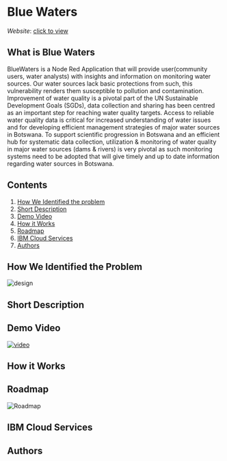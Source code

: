 # Blue Waters
*Website*: [click to view](https://bluewaters.s3.eu-de.cloud-object-storage.appdomain.cloud/index.html)

## What is Blue Waters

BlueWaters is a Node Red Application that will provide user(community users, water analysts) with insights and information on monitoring water sources.
Our water sources lack basic protections
from such, this vulnerability renders them susceptible to pollution and contamination.
Improvement of water quality is a pivotal part of the UN Sustainable Development Goals (SGDs),
data collection and sharing has been centred as an important step for reaching water quality targets.
Access to reliable water quality data is critical for increased understanding of water issues and for
developing efficient management strategies of major water sources in Botswana. To support
scientific progression in Botswana and an efficient hub for systematic data collection, utilization
& monitoring of water quality in major water sources (dams & rivers) is very pivotal as such
monitoring systems need to be adopted that will give timely and up to date information regarding
water sources in Botswana.

## Contents
1. [How We Identified the problem](https://github.com/Tlotlo-pat/bluewaters/blob/main/README.md#how-we-identified-the-problem)
2. [Short Description](https://github.com/Tlotlo-pat/bluewaters/blob/main/README.md#short-description)
3. [Demo Video](https://github.com/Tlotlo-pat/bluewaters/blob/main/README.md#demo-video)
4. [How it Works](https://github.com/Tlotlo-pat/bluewaters/blob/main/README.md#how-it-works)
5. [Roadmap](https://github.com/Tlotlo-pat/bluewaters/blob/main/README.md#roadmap)
6. [IBM Cloud Services](https://github.com/Tlotlo-pat/bluewaters/blob/main/README.md#ibm-cloud-services)
7. [Authors](https://github.com/Tlotlo-pat/bluewaters/blob/main/README.md#authors)

## How We Identified the Problem
![design](https://user-images.githubusercontent.com/51744364/127749932-1a4e9fcd-e6a8-4f29-bff9-bff3543cbf95.jpg)
 
## Short Description

## Demo Video
[![video](https://user-images.githubusercontent.com/51744364/127750135-4020be23-c750-44f7-a29e-72894979c0a3.PNG)](https://www.youtube.com/watch?v=_2jatHHtkWI)

## How it Works

## Roadmap
![Roadmap](https://user-images.githubusercontent.com/51744364/127750236-c7868e19-88f4-41d3-b6df-7e25cd3e9d93.PNG)

 
## IBM Cloud Services

## Authors
